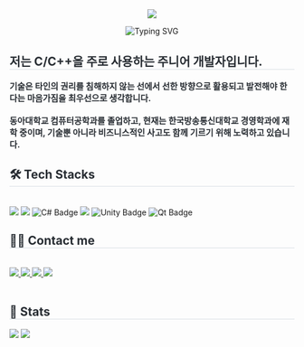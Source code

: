 <div align= "center">
    <img src="https://capsule-render.vercel.app/api?type=transparent&color=ffe14d&height=120&text=This%20is%20Kim%20Y.G'%20github%20profile.&animation=&fontColor=919191&fontSize=60" />
    </div>
    <!-- Typing SVG -->
<p align="center">
  <img src="https://readme-typing-svg.demolab.com/?lines=Welcome+to+my+GitHub+profile.;Crafting+Reliable+Embedded+Systems+with+C+++Linux&center=true&width=500&height=50" alt="Typing SVG" />
</p>
    <div style="text-align: left;"> 
    <h2 style="border-bottom: 1px solid #d8dee4; color: #282d33;"> 저는 C/C++을 주로 사용하는 주니어 개발자입니다. </h2>  
    <div style="font-weight: 700; font-size: 15px; text-align: left; color: #282d33;"> 기술은 타인의 권리를 침해하지 않는 선에서 선한 방향으로 활용되고 발전해야 한다는 마음가짐을 최우선으로 생각합니다.<br><br></li></li>동아대학교 컴퓨터공학과를 졸업하고, 현재는 한국방송통신대학교 경영학과에 재학 중이며, 기술뿐 아니라 비즈니스적인 사고도 함께 기르기 위해 노력하고 있습니다.</li></li> </div> 
    </div>
    <div style="text-align: left;">
    <h2 style="border-bottom: 1px solid #d8dee4; color: #282d33;"> 🛠️ Tech Stacks </h2> <br> 
    <div style="margin: ; text-align: left;" "text-align: left;"> 
          <img src="https://img.shields.io/badge/C-A8B9CC?style=for-the-badge&logo=C&logoColor=white">
          <img src="https://img.shields.io/badge/C++-00599C?style=for-the-badge&logo=C%2B%2B&logoColor=white">
          <img src="https://img.shields.io/badge/C%23-239120?style=for-the-badge&logo=c-sharp&logoColor=white" alt="C# Badge"/>
          <img src="https://img.shields.io/badge/Linux-FCC624?style=for-the-badge&logo=Linux&logoColor=white">
          <img src="https://img.shields.io/badge/Unity-000000?style=for-the-badge&logo=unity&logoColor=white" alt="Unity Badge"/>
          <img src="https://img.shields.io/badge/Qt-41CD52?style=for-the-badge&logo=qt&logoColor=white" alt="Qt Badge"/>
          </div>
    </div>
    <div style="text-align: left;">
    <h2 style="border-bottom: 1px solid #d8dee4; color: #282d33;"> 🧑‍💻 Contact me </h2> <br> 
    <div style="text-align: left;"> <a href=https://blog.naver.com/yg7009](https://blog.naver.com/yg7009> <img src="https://img.shields.io/badge/Naver-03C75A?style=for-the-badge&logo=Naver&logoColor=white&link=https://blog.naver.com/yg7009](https://blog.naver.com/yg7009"> </a>
         <a href=https://dynamicseagull.tistory.com/> <img src="https://img.shields.io/badge/Tistory-000000?style=for-the-badge&logo=Tistory&logoColor=white&link=https://dynamicseagull.tistory.com/"> </a>
         <a href=mailto:cwoon1211@gmail.com> <img src="https://img.shields.io/badge/Gmail-EA4335?style=for-the-badge&logo=Gmail&logoColor=white&link=mailto:cwoon1211@gmail.com"> </a>
         <a href=https://www.instagram.com/yeongyeong_237/profilecard/?igsh=dzRxcHZkZDRiMmI0> <img src="https://img.shields.io/badge/Instagram-E4405F?style=for-the-badge&logo=Instagram&logoColor=white&link=https://www.instagram.com/yeongyeong_237/profilecard/?igsh=dzRxcHZkZDRiMmI0"> </a>
          </div>  <br> 
    <div style="text-align: left;">  </div> 
    </div>
    <div style="text-align: left;"> 
    <h2 style="border-bottom: 1px solid #d8dee4; color: #282d33;"> 🏅 Stats </h2> <div style="text-align: left;"> <img src="https://github-readme-stats.vercel.app/api?username=Dynamic-Seagull&bg_color=180,ffffff,00000000&title_color=000000&text_color=000000"
         /> <img src="https://github-readme-stats.vercel.app/api/top-langs/?username=Dynamic-Seagull&layout=compact&bg_color=180,ffffff,00000000&title_color=000000&text_color=000000"
           /> </div> 
    </div>
    
